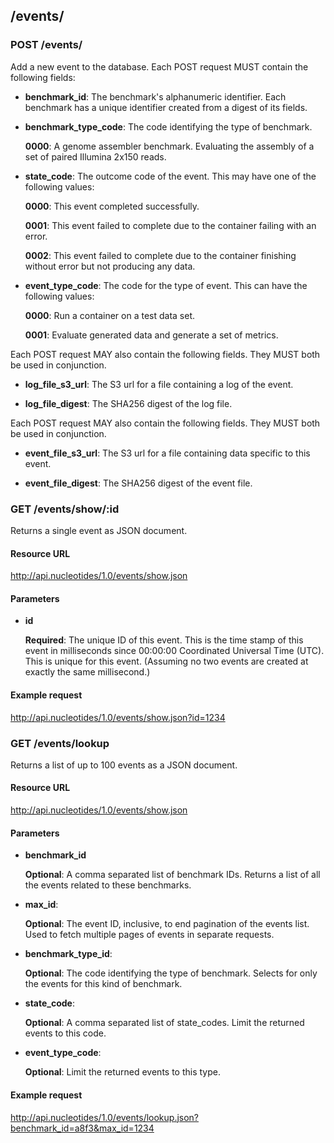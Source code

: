 ## /events/

### POST /events/

Add a new event to the database. Each POST request MUST contain the following
fields:

  * **benchmark_id**: The benchmark's alphanumeric identifier. Each benchmark
    has a unique identifier created from a digest of its fields.

  * **benchmark_type_code**: The code identifying the type of benchmark.

      **0000**: A genome assembler benchmark. Evaluating the assembly of a set
      of paired Illumina 2x150 reads.

  * **state_code**: The outcome code of the event. This may have one of the
    following values:

      **0000**: This event completed successfully.

      **0001**: This event failed to complete due to the container failing with
      an error.

      **0002**: This event failed to complete due to the container finishing
      without error but not producing any data.

  * **event_type_code**: The code for the type of event. This can have the
    following values:

      **0000**: Run a container on a test data set.

      **0001**: Evaluate generated data and generate a set of metrics.

Each POST request MAY also contain the following fields. They MUST both be used
in conjunction.

  * **log_file_s3_url**: The S3 url for a file containing a log of the event.

  * **log_file_digest**: The SHA256 digest of the log file.

Each POST request MAY also contain the following fields. They MUST both be used
in conjunction.

  * **event_file_s3_url**: The S3 url for a file containing data specific to
    this event.

  * **event_file_digest**: The SHA256 digest of the event file.



### GET /events/show/:id

Returns a single event as JSON document.

#### Resource URL

http://api.nucleotides/1.0/events/show.json

#### Parameters

  * **id**

    **Required**: The unique ID of this event. This is the time stamp of this
    event in milliseconds since 00:00:00 Coordinated Universal Time (UTC). This
    is unique for this event. (Assuming no two events are created at exactly
    the same millisecond.)

#### Example request

http://api.nucleotides/1.0/events/show.json?id=1234



### GET /events/lookup

Returns a list of up to 100 events as a JSON document.

#### Resource URL

http://api.nucleotides/1.0/events/show.json

#### Parameters

  * **benchmark_id**

    **Optional**: A comma separated list of benchmark IDs. Returns a list of
    all the events related to these benchmarks.

  * **max_id**:

    **Optional**: The event ID, inclusive, to end pagination of the events
    list. Used to fetch multiple pages of events in separate requests.

  * **benchmark_type_id**:

    **Optional**: The code identifying the type of benchmark. Selects for only
    the events for this kind of benchmark.

  * **state_code**:

    **Optional**: A comma separated list of state_codes. Limit the returned
    events to this code.

  * **event_type_code**:

    **Optional**: Limit the returned events to this type.

#### Example request

http://api.nucleotides/1.0/events/lookup.json?benchmark_id=a8f3&max_id=1234


